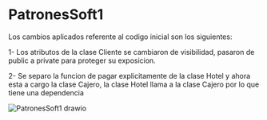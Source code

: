 # PatronesSoft1

Los cambios aplicados referente al codigo inicial son los siguientes:

1- Los atributos de la clase Cliente se cambiaron de visibilidad, pasaron de public a private para proteger su exposicion.

2- Se separo la funcion de pagar explicitamente de la clase Hotel y ahora esta a cargo la clase Cajero, la clase
Hotel llama a la clase Cajero por lo que tiene una dependencia

![PatronesSoft1 drawio](https://github.com/user-attachments/assets/d2bff011-b9e1-4816-801d-b374fdda53f4)

